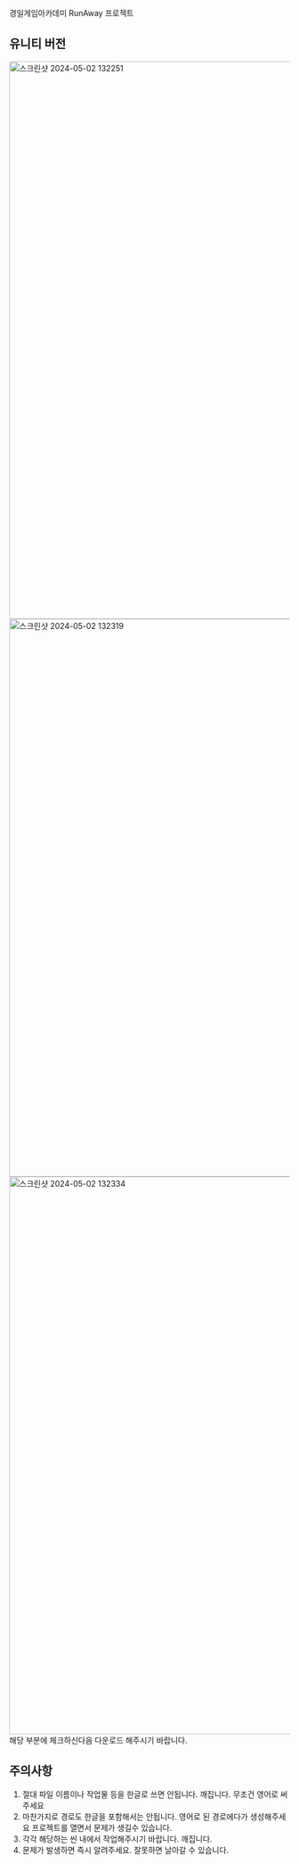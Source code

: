 경일게임아카데미 
RunAway 프로젝트 

## 유니티 버전 
<img width="1000" alt="스크린샷 2024-05-02 132251" src="https://github.com/bamin0502/Gyeongil-RunAway/assets/100828741/13f609c1-9b74-4da4-8bfc-8e40aa4651c0">


<img width="1000" alt="스크린샷 2024-05-02 132319" src="https://github.com/bamin0502/Gyeongil-RunAway/assets/100828741/3c95298d-c5a9-407e-89f2-2a22d9573007">
<img width="1000" alt="스크린샷 2024-05-02 132334" src="https://github.com/bamin0502/Gyeongil-RunAway/assets/100828741/85bad484-eeb2-43d0-a662-d36c372880a2">
해당 부분에 체크하신다음 다운로드 해주시기 바랍니다. 

## 주의사항
1. 절대 파일 이름이나 작업물 등을 한글로 쓰면 안됩니다. 깨집니다. 무조건 영어로 써주세요
2. 마찬가지로 경로도 한글을 포함해서는 안됩니다. 영어로 된 경로에다가 생성해주세요 프로젝트를 열면서 문제가 생길수 있습니다. 
3. 각각 해당하는 씬 내에서 작업해주시기 바랍니다. 깨집니다. 
4. 문제가 발생하면 즉시 알려주세요. 잘못하면 날아갈 수 있습니다. 
